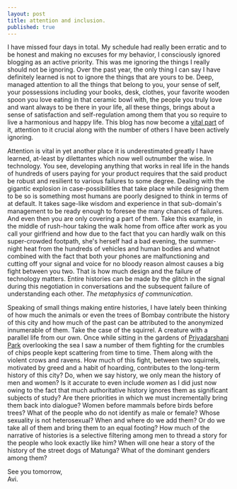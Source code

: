 ```yaml
---
layout: post
title: attention and inclusion.
published: true
---
```

I have missed four days in total. My schedule had really been erratic and to be honest and making no excuses for my behavior, I consciously ignored blogging as an active priority. This was me ignoring the things I really should not be ignoring. Over the past year, the only thing I can say I have definitely learned is not to ignore the things that are yours to be. Deep, managed attention to all the things that belong to you, your sense of self, your possessions including your books, desk, clothes, your favorite wooden spoon you love eating in that ceramic bowl with, the people you truly love and want always to be there in your life, all these things, brings about a sense of satisfaction and self-regulation among them that you so require to live a harmonious and happy life. This blog has now become a [vital part](http://www.willwilkinson.net/flybottle/2014/01/23/old-school-blogging/ "Old School Blogging") of it, attention to it crucial along with the number of others I have been actively ignoring. 

Attention is vital in yet another place it is underestimated greatly I have learned, at-least by dilettantes which now well outnumber the wise. In technology. You see, developing anything that works in real life in the hands of hundreds of users paying for your product requires that the said product be robust and resilient to various failures to some degree. Dealing with the gigantic explosion in case-possibilities that take place while designing them to be so is something most humans are poorly designed to think in terms of at default. It takes sage-like wisdom and experience in that sub-domain's management to be ready enough to foresee the many chances of failures. And even then you are only covering a part of them. Take this example, in the middle of rush-hour taking the walk home from office after work as you call your girlfriend and how due to the fact that you can hardly walk on this super-crowded footpath, she's herself had a bad evening, the summer-night heat from the hundreds of vehicles and human bodies and whatnot combined with the fact that both your phones are malfunctioning and cutting off your signal and voice for no bloody reason almost causes a big fight between you two. That is how much design and the failure of technology matters. Entire histories can be made by the glitch in the signal during this negotiation in conversations and the subsequent failure of understanding each other. _The metaphysics of communication_. 

Speaking of small things making entire histories, I have lately been thinking of how much the animals or even the trees of Bombay contribute the history of this city and how much of the past can be attributed to the anonymized innumerable of them. Take the case of the squirrel. A creature with a parallel life from our own. Once while sitting in the gardens of [Priyadarshani Park](https://goo.gl/maps/ELugkGDZiVG2 "Google Maps location to PDP") overlooking the sea I saw a number of them fighting for the crumbles of chips people kept scattering from time to time. Them along with the violent crows and ravens. How much of this fight, between two squirrels, motivated by greed and a habit of hoarding, contributes to the long-term history of this city? Do, when we say history, we only mean the history of men and women? Is it accurate to even include _women_ as I did just now owing to the fact that much authoritative history ignores them as significant subjects of study? Are there priorities in which we must incrementally bring them back into dialogue? Women before mammals before birds before trees? What of the people who do not identify as male or female? Whose sexuality is not heterosexual? When and where do we add them? Or do we take all of them and bring them to an equal footing? How much of the narrative of histories is a selective filtering among men to thread a story for the people who look exactly like him? When will one hear a story of the history of the street dogs of Matunga? What of the dominant genders among them?

See you tomorrow,  
Avi.
